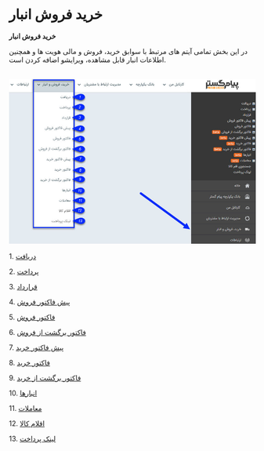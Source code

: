 # خرید فروش انبار    

**خرید فروش انبار**

در این بخش تمامی آیتم های مرتبط با سوابق خرید، فروش و مالی هویت ها و همچنین اطلاعات انبار قابل مشاهده، ویرایشو اضافه کردن است.

 ![](PurchaseSaleWarhouse.jpg)

1\. [دریافت](Buysaleswarehouse/Recive.md)

2\. [پرداخت](Buysaleswarehouse/Recive.md)

3\. [قرارداد](Buysaleswarehouse/Contract.md)

4\. [پیش فاکتور فروش](Buysaleswarehouse/Pishfactor.md)

5\. [فاکتور فروش](Buysaleswarehouse/Pishfactor.md)

6\. [فاکتور برگشت از فروش](Buysaleswarehouse/Pishfactor.md)

7\. [پیش فاکتور خرید](Buysaleswarehouse/Pishfactor.md)

8\. [فاکتور خرید](Buysaleswarehouse/Pishfactor.md)

9\. [فاکتور برگشت از خرید](Buysaleswarehouse/Pishfactor.md)

10\. [انبارها](Buysaleswarehouse.md)

11\. [معاملات](Buysaleswarehouse/Transactions.md)

12\. [اقلام کالا](Buysaleswarehouse\Transactions\Goodsitems.md)

13\. [لینک پرداخت](Buysaleswarehouse\PaymentLinks.md)